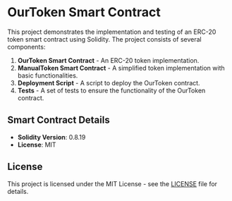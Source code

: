 # OurToken Smart Contract

This project demonstrates the implementation and testing of an ERC-20 token smart contract using Solidity. The project consists of several components:

1. **OurToken Smart Contract** - An ERC-20 token implementation.
2. **ManualToken Smart Contract** - A simplified token implementation with basic functionalities.
3. **Deployment Script** - A script to deploy the OurToken contract.
4. **Tests** - A set of tests to ensure the functionality of the OurToken contract.

## Smart Contract Details

- **Solidity Version**: 0.8.19
- **License**: MIT

## License

This project is licensed under the MIT License - see the [LICENSE](LICENSE) file for details.